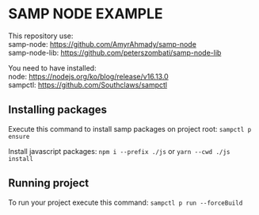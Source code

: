 # SAMP NODE EXAMPLE

This repository use:\
samp-node: https://github.com/AmyrAhmady/samp-node \
samp-node-lib: https://github.com/peterszombati/samp-node-lib

You need to have installed:\
node: https://nodejs.org/ko/blog/release/v16.13.0 \
sampctl: https://github.com/Southclaws/sampctl

## Installing packages

Execute this command to install samp packages on project root:
    `sampctl p ensure`

Install javascript packages:
    `npm i --prefix ./js` or `yarn --cwd ./js install`

## Running project

To run your project execute this command:
    `sampctl p run --forceBuild`
